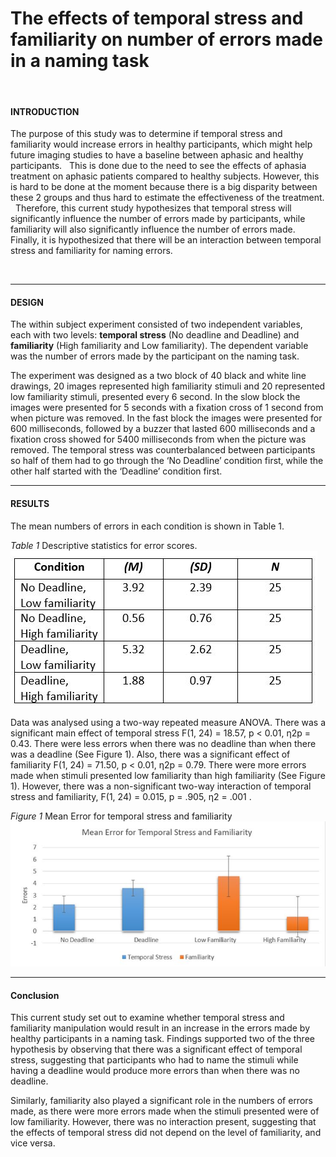 # The effects of temporal stress and familiarity on number of errors made in a naming task 
&nbsp;
#### **INTRODUCTION**
The purpose of this study was to determine if temporal stress and familiarity would increase errors in healthy participants, which might help future imaging studies to have a baseline between aphasic and healthy participants. 
&nbsp;
This is done due to the need to see the effects of aphasia treatment on aphasic patients compared to healthy subjects. However, this is hard to be done at the moment because there is a big disparity between these 2 groups and thus hard to estimate the effectiveness of the treatment.
&nbsp;
Therefore, this current study hypothesizes that temporal stress will significantly influence the number of errors made by participants, while familiarity will also significantly influence the number of errors made. Finally, it is hypothesized that there will be an interaction between temporal stress and familiarity for naming errors.

&nbsp;
***
#### **DESIGN**
The within subject experiment consisted of two independent variables, each with two levels: **temporal stress** (No deadline and Deadline) and **familiarity** (High familiarity and Low familiarity). The dependent variable was the number of errors made by the participant on the naming task. 

The experiment was designed as a two block of 40 black and white line drawings, 20 images represented high familiarity stimuli and 20 represented low familiarity stimuli, presented every 6 second. 
In the slow block the images were presented for 5 seconds with a fixation cross of 1 second from when picture was removed. In the fast block the images were presented for 600 milliseconds, followed by a buzzer that lasted 600 milliseconds and a fixation cross showed for 5400 milliseconds from when the picture was removed.
 The temporal stress was counterbalanced between participants so half of them had to go through the ‘No Deadline’ condition first, while the other half started with the ‘Deadline’ condition first.
&nbsp;
***
#### **RESULTS**
The mean numbers of errors in each condition is shown in Table 1.

_Table 1_ Descriptive statistics for error scores.
![](images/1.JPG)

Data was analysed using a two-way repeated measure ANOVA. There was a significant main effect of temporal stress F(1, 24) = 18.57, p < 0.01, η2p = 0.43. There were less errors when there was no deadline than when there was a deadline (See Figure 1). Also, there was a significant effect of familiarity F(1, 24) = 71.50, p < 0.01, η2p = 0.79. There were more errors made when stimuli presented low familiarity than high familiarity (See Figure 1). However, there was a non-significant two-way interaction of temporal stress and familiarity, F(1, 24) = 0.015, p = .905, η2 = .001 .

_Figure 1_ Mean Error for temporal stress and familiarity
![](images/2.JPG)


***
#### **Conclusion**
This current study set out to examine whether temporal stress and familiarity manipulation would result in an increase in the errors made by healthy participants in a naming task. Findings supported two of the three hypothesis by observing that there was a significant effect of temporal stress, suggesting that participants who had to name the stimuli while having a deadline would produce more errors than when there was no deadline. 

Similarly, familiarity also played a significant role in the numbers of errors made, as there were more errors made when the stimuli presented were of low familiarity. However, there was no interaction present, suggesting that the effects of temporal stress did not depend on the level of familiarity, and vice versa. 
